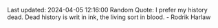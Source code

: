 Last updated: 2024-04-05 12:16:00
Random Quote: I prefer my history dead.  Dead history is writ in ink, the living sort in blood.  -  Rodrik Harlaw